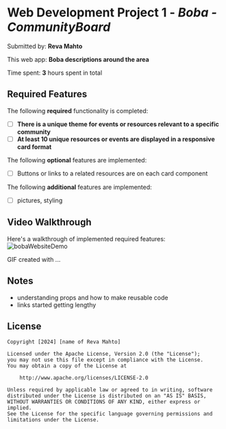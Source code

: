 # Web Development Project 1 - *Boba - CommunityBoard*

Submitted by: **Reva Mahto**

This web app: **Boba descriptions around the area**

Time spent: **3** hours spent in total

## Required Features

The following **required** functionality is completed:

- [ ] **There is a unique theme for events or resources relevant to a specific community**
- [ ] **At least 10 unique resources or events are displayed in a responsive card format**

The following **optional** features are implemented:

- [ ] Buttons or links to a related resources are on each card component

The following **additional** features are implemented:

* [ ] pictures, styling

## Video Walkthrough

Here's a walkthrough of implemented required features:
![bobaWebsiteDemo](https://github.com/r-oli-m/CommunityBoard/assets/99136190/db92a859-d129-4067-8f44-a96c5c507847)

GIF created with ...  

## Notes

- understanding props and how to make reusable code
- links started getting lengthy

## License

    Copyright [2024] [name of Reva Mahto]

    Licensed under the Apache License, Version 2.0 (the "License");
    you may not use this file except in compliance with the License.
    You may obtain a copy of the License at

        http://www.apache.org/licenses/LICENSE-2.0

    Unless required by applicable law or agreed to in writing, software
    distributed under the License is distributed on an "AS IS" BASIS,
    WITHOUT WARRANTIES OR CONDITIONS OF ANY KIND, either express or implied.
    See the License for the specific language governing permissions and
    limitations under the License.
